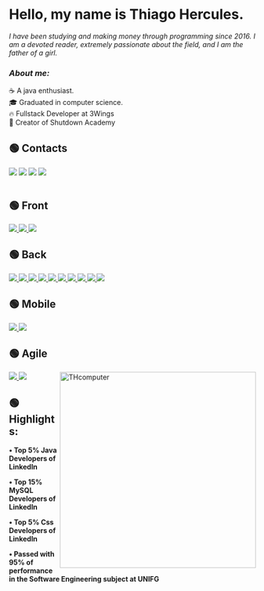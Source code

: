 <h1><b>Hello, my name is Thiago Hercules. </b><i class="fas fa-code"></i></h1>
<p><em>I have been studying and making money through programming since 2016. I am a devoted reader, extremely passionate about the field, and I am the father of a girl. </em></p>
<h3><em><b>About me:</b></em></h3> 
<p> ☕ A java enthusiast. <br>
	🎓 Graduated in computer science. <br> 
	🔥  Fullstack Developer at 3Wings  <br>
 	💚 Creator of Shutdown Academy  <br>
	
</p>

<h2><b> 🟢 Contacts </b></h2> 
<a href="mailto:thhercules2012@gmail.com"><img align='center' src="https://img.shields.io/badge/Gmail-4cc7a9?style=for-the-badge&logo=gmail&logoColor=white"/></a>
<a href="https://www.linkedin.com/in/thiago-hercules-2669901ba/"><img align='center' src="https://img.shields.io/badge/LinkedIn-4cc7a9?style=for-the-badge&logo=linkedin&logoColor=white"/></a>
<a href="https://instagram.com/dev.hercules"><img align='center' src="https://img.shields.io/badge/Developing Instagram-4cc7a9?style=for-the-badge&logo=instagram&logoColor=white"/></a>
<a href="https://linktr.ee/thiago.hercules"><img align='center' src="https://img.shields.io/badge/Figma-4cc7a9?style=for-the-badge&logo=figma&logoColor=white"/></a>
</br>
<br>

<h2><b> 🟢 Front </b></h2> 
<a href="#"><img src="https://img.shields.io/badge/ReactJS-4cc7a9?style=for-the-badge&logo=React&logoColor=white"/>
</a> 
<a href="#"><img src="https://img.shields.io/badge/Bootstrap-4cc7a9?style=for-the-badge&logo=Bootstrap&logoColor=white"/>
</a>
<a href="#"><img src="https://img.shields.io/badge/Angular-4cc7a9?style=for-the-badge&logo=Angular&logoColor=white"/>
</a>

<h2><b> 🟢 Back </b></h2> 

<a href="#"><img src="https://img.shields.io/badge/SpringBoot-4cc7a9?style=for-the-badge&logo=Spring&logoColor=white"/>
</a>
<a href="#"><img src="https://img.shields.io/badge/Java-4cc7a9?style=for-the-badge&logo=Java&logoColor=white"/>
</a> 
<a href="#"><img src="https://img.shields.io/badge/JavaScript-4cc7a9?style=for-the-badge&logo=Javascript&logoColor=white"/>
</a>
<a href="#"><img src="https://img.shields.io/badge/Jquery-4cc7a9?style=for-the-badge&logo=jquery&logoColor=white"/>
</a>
<a href="#"><img src="https://img.shields.io/badge/Python-4cc7a9?style=for-the-badge&logo=python&logoColor=white"/>
</a>
<a href="#"><img src="https://img.shields.io/badge/MySQL-4cc7a9?style=for-the-badge&logo=Mysql&logoColor=white"/>
</a>
<a href="#"><img src="https://img.shields.io/badge/SQL server-4cc7a9?style=for-the-badge&logo=Mysql&logoColor=white"/>
</a>
<a href="#"><img src="https://img.shields.io/badge/PostgreSQL-4cc7a9?style=for-the-badge&logo=PostgreSQL&logoColor=white"/>
</a>
<a href="#"><img src="https://img.shields.io/badge/FireBase-4cc7a9?style=for-the-badge&logo=firebase&logoColor=white"/>
</a>
<a href="#"><img src="https://img.shields.io/badge/MongoDB-4cc7a9?style=for-the-badge&logo=mongodb&logoColor=white"/>
</a>

<h2><b> 🟢 Mobile </b></h2>
<a href="#"><img src="https://img.shields.io/badge/React Native-4cc7a9?style=for-the-badge&logo=React&logoColor=white"/>
</a>
<a href="#"><img src="https://img.shields.io/badge/Android Native-4cc7a9?style=for-the-badge&logo=Android&logoColor=white"/>
</a> 

<h2><b> 🟢 Agile </b></h2>
<img src="https://raw.githubusercontent.com/MicaelliMedeiros/micaellimedeiros/master/image/computer-illustration.png" min-width="400px" max-width="400px" width="400px" align="right" alt="THcomputer">
<a href="#"><img src="https://img.shields.io/badge/SCRUM-4cc7a9?style=for-the-badge&logo=&logoColor=white"/>
</a> 
<a href="#"><img src="https://img.shields.io/badge/KANBAN-4cc7a9?style=for-the-badge&logo=&logoColor=white"/>
</a>

<h2><b> 🟢 Highlights:<b></h2>
<p> • Top 5% Java Developers of LinkedIn </p>
<p> • Top 15% MySQL Developers of LinkedIn </p>
<p> • Top 5% Css Developers of LinkedIn </p>
<p> • Passed with 95% of performance in the Software Engineering subject at UNIFG </p><br>
